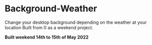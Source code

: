 # Background-Weather
Change your desktop background depending on the weather at your location
Built from 0 as a weekend project.

**Built weekend 14th to 15th of May 2022**
